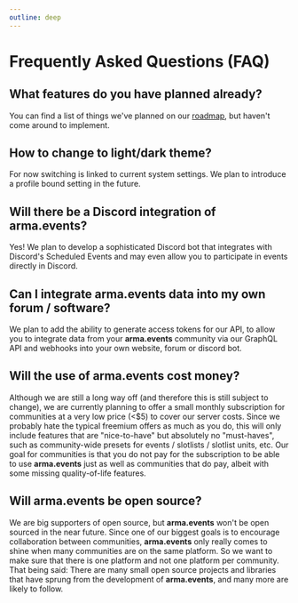 ```yaml
---
outline: deep
---
```


# Frequently Asked Questions (FAQ)

## What features do you have planned already?

You can find a list of things we've planned on our [roadmap](./roadmap 'Roadmap'), but haven't come around to implement.

## How to change to light/dark theme?

For now switching is linked to current system settings. We plan to introduce a profile bound setting in the future.

## Will there be a Discord integration of **arma.events**?

Yes! We plan to develop a sophisticated Discord bot that integrates with Discord's Scheduled Events and may even allow you to participate in events directly in Discord.

## Can I integrate **arma.events** data into my own forum / software?

We plan to add the ability to generate access tokens for our API, to allow you to integrate data from your **arma.events** community via our GraphQL API and webhooks into your own website, forum or discord bot.

## Will the use of **arma.events** cost money?

Although we are still a long way off (and therefore this is still subject to change), we are currently planning to offer a small monthly subscription for communities at a very low price (<$5) to cover our server costs. Since we probably hate the typical freemium offers as much as you do, this will only include features that are "nice-to-have" but absolutely no "must-haves", such as community-wide presets for events / slotlists / slotlist units, etc. Our goal for communities is that you do not pay for the subscription to be able to use **arma.events** just as well as communities that do pay, albeit with some missing quality-of-life features.

## Will **arma.events** be open source?

We are big supporters of open source, but **arma.events** won't be open sourced in the near future. Since one of our biggest goals is to encourage collaboration between communities, **arma.events** only really comes to shine when many communities are on the same platform. So we want to make sure that there is one platform and not one platform per community. That being said: There are many small open source projects and libraries that have sprung from the development of **arma.events**, and many more are likely to follow.
